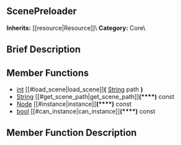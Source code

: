 ##  ScenePreloader  
**Inherits:** [[resource|Resource]]\\
**Category:** Core\\
##  Brief Description  

##  Member Functions 
  * [int](class_int) [[#load_scene|load_scene]]**(** [String](class_string) path **)**
  * [String](class_string) [[#get_scene_path|get_scene_path]]**(****)** const
  * [Node](class_node) [[#instance|instance]]**(****)** const
  * [bool](class_bool) [[#can_instance|can_instance]]**(****)** const
##  Member Function Description  
